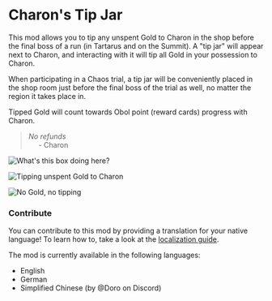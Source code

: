 # Charon's Tip Jar

This mod allows you to tip any unspent Gold to Charon in the shop before the final boss of a run (in Tartarus and on the Summit).
A "tip jar" will appear next to Charon, and interacting with it will tip all Gold in your possession to Charon.

When participating in a Chaos trial, a tip jar will be conveniently placed in the shop room just before the final boss of the trial as well, no matter the region it takes place in.

Tipped Gold will count towards Obol point (reward cards) progress with Charon.

> *No refunds*
> <br>&nbsp;&nbsp;&nbsp;&nbsp; \- Charon

![What's this box doing here?](https://github.com/user-attachments/assets/117b79e7-445d-412a-ac9c-1d1d0d68bc61)

![Tipping unspent Gold to Charon](https://github.com/user-attachments/assets/fd48bf46-97db-45a1-b10a-4dc6254f27d9)

![No Gold, no tipping](https://github.com/user-attachments/assets/35c6b35f-deef-4eb5-a80e-18e774f0e665)

### Contribute

You can contribute to this mod by providing a translation for your native language!
To learn how to, take a look at the [localization guide](https://github.com/NikkelM/Hades-II-CharonsTipJar/blob/main/src/Game/Text/README.md).

The mod is currently available in the following languages:

- English
- German
- Simplified Chinese (by @Doro on Discord)
